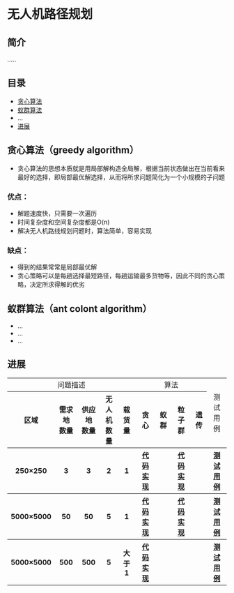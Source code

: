 # 无人机路径规划
## 简介
   .....
## 目录
- [贪心算法](https://github.com/chenyihangis/route-project#greedy-algorithm)
- [蚁群算法](https://github.com/chenyihangis/route-project#ant-colont-algorithm)
- ...
- [进展](https://github.com/chenyihangis/route-project#project-progress)
## 贪心算法（greedy algorithm）
- 贪心算法的思想本质就是用局部解构造全局解，根据当前状态做出在当前看来最好的选择，即局部最优解选择，从而将所求问题简化为一个小规模的子问题
### 优点：
- 解题速度快，只需要一次遍历
- 时间复杂度和空间复杂度都是O(n)
- 解决无人机路线规划问题时，算法简单，容易实现
### 缺点：
- 得到的结果常常是局部最优解
- 贪心策略可以是每趟选择最短路径，每趟运输最多货物等，因此不同的贪心策略，决定所求得解的优劣
## 蚁群算法（ant colont algorithm）
- ...
- ...
- ...
## 进展
<table>
	<tr>
		<td colspan="5"> <div align="center">问题描述</DIV></t>
		<td colspan="4"> <div align="center">算法</DIV> </t>
		<td rowspan="2"> <div align="center">测试用例</DIV> </t>
	</tr>
	<tr>
		<th>区域</th>
		<th>需求地<br>数量</th>
		<th>供应地<br>数量</th>
		<th>无人机<br>数量</th>
		<th>载货量</th>
		<th>贪心</th>
		<th>蚁群</th>
		<th>粒子群</th>
		<th>遗传</th>
	</tr>
	<tr>
		<th>250×250</th>
		<th>3</th>
		<th>3</th>
		<th>2</th>
		<th>1</th>
		<th><a href="https://github.com/chenyihangis/route-project/blob/master/贪心算法/代码实现1" target="-blank">代码实现</a></th>
		<th></th>
		<th><a href="https://github.com/chenyihangis/route-project/blob/master/粒子群/代码实现1" target="-blank">代码实现</a></th>
		<th></th>
		<th><a href="https://github.com/chenyihangis/route-project/blob/master/text1.md" target="-blank">测试用例</a></th>
	</tr>
	<tr>
		<th>5000×5000</th>
		<th>50</th>
		<th>50</th>
		<th>5</th>
		<th>1</th>
		<th><a href="https://github.com/chenyihangis/route-project/blob/master/贪心算法/代码实现2" target="-blank">代码实现</a></th>
		<th></th>
		<th><a href="https://github.com/chenyihangis/route-project/blob/master/粒子群/代码实现2" target="-blank">代码实现</a></th>
		<th></th>
		<th><a href="https://github.com/chenyihangis/route-project/blob/master/text2.md" target="-blank">测试用例</a></th>
	</tr>
	<tr>
		<th>5000×5000</th>
		<th>500</th>
		<th>500</th>
		<th>5</th>
		<th>大于1</th>
		<th><a href="https://github.com/chenyihangis/route-project/tree/master/贪心算法/代码实现3" target="-blank">代码实现</a></th>
		<th></th>
		<th></th>
		<th></th>
		<th><a href="https://github.com/chenyihangis/route-project/blob/master/测试用例/3" target="-blank">测试用例</a></th>